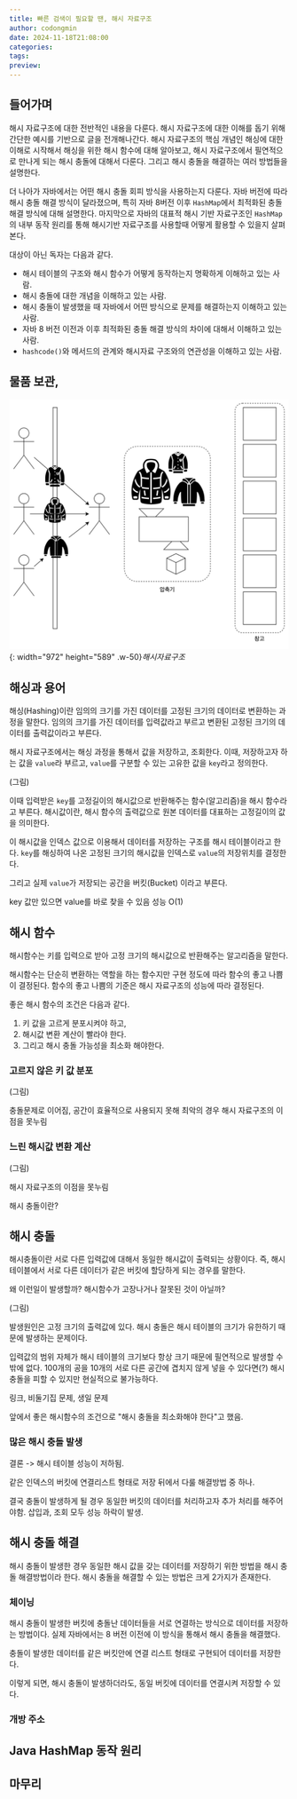 ```yaml
---
title: 빠른 검색이 필요할 땐, 해시 자료구조
author: codongmin
date: 2024-11-18T21:08:00
categories: 
tags: 
preview:
---
```


## 들어가며

해시 자료구조에 대한 전반적인 내용을 다룬다. 해시 자료구조에 대한 이해를 돕기 위해 간단한 예시를 기반으로 글을 전개해나간다. 해시 자료구조의 핵심 개념인 해싱에 대한 이해로 시작해서 해싱을 위한 해시 함수에 대해 알아보고, 해시 자료구조에서 필연적으로 만나게 되는 해시 충돌에 대해서 다룬다. 그리고 해시 충돌을 해결하는 여러 방법들을 설명한다.

더 나아가 자바에서는 어떤 해시 충돌 회피 방식을 사용하는지 다룬다. 자바 버전에 따라 해시 충돌 해결 방식이 달라졌으며, 특히 자바 8버전 이후 `HashMap`에서 최적화된 충돌 해결 방식에 대해 설명한다. 마지막으로 자바의 대표적 해시 기반 자료구조인 `HashMap`의 내부 동작 원리를 통해 해시기반 자료구조를 사용할때 어떻게 활용할 수 있을지 살펴본다.


대상이 아닌 독자는 다음과 같다.
- 해시 테이블의 구조와 해시 함수가 어떻게 동작하는지 명확하게 이해하고 있는 사람. 
- 해시 충돌에 대한 개념을 이해하고 있는 사람.
- 해시 충돌이 발생했을 때 자바에서 어떤 방식으로 문제를 해결하는지 이해하고 있는 사람. 
- 자바 8 버전 이전과 이후 최적화된 충돌 해결 방식의 차이에 대해서 이해하고 있는 사람. 
- `hashcode()`와 메서드의 관계와 해시자료 구조와의 연관성을 이해하고 있는 사람.

## 물품 보관,

![Desktop View](/assets/posts/datastructure/hash/hash-example.png){: width="972" height="589" .w-50}_해시자료구조_



## 해싱과 용어
해싱(Hashing)이란 임의의 크기를 가진 데이터를 고정된 크기의 데이터로 변환하는 과정을 말한다. 
임의의 크기를 가진 데이터를 입력값라고 부르고 변환된 고정된 크기의 데이터를 출력값이라고 부른다. 

해시 자료구조에서는 해싱 과정을 통해서 값을 저장하고, 조회한다. 
이때, 저장하고자 하는 값을 `value`라 부르고, `value`를 구분할 수 있는 고유한 값을 `key`라고 정의한다.

(그림)

이때 입력받은 `key`를 고정길이의 해시값으로 반환해주는 함수(알고리즘)을 해시 함수라고 부른다. 
해시값이란, 해시 함수의 출력값으로 원본 데이터를 대표하는 고정길이의 값을 의미한다. 

이 해시값을 인덱스 값으로 이용해서 데이터를 저장하는 구조를 해시 테이블이라고 한다.
`key`를 해싱하여 나온 고정된 크기의 해시값을 인덱스로 `value`의 저장위치를 결정한다. 

그리고 실제 `value`가 저장되는 공간을 버킷(Bucket) 이라고 부른다.


key 값만 있으면 value를 바로 찾을 수 있음
성능 O(1)

## 해시 함수 
해시함수는 키를 입력으로 받아 고정 크기의 해시값으로 반환해주는 알고리즘을 말한다. 

해시함수는 단순히 변환하는 역할을 하는 함수지만 구현 정도에 따라 함수의 좋고 나쁨이 결정된다. 
함수의 좋고 나쁨의 기준은 해시 자료구조의 성능에 따라 결정된다. 

좋은 해시 함수의 조건은 다음과 같다. 
1. 키 값을 고르게 분포시켜야 하고, 
2. 해시값 변환 계산이 빨라야 한다. 
3. 그리고 해시 충돌 가능성을 최소화 해야한다. 

### 고르지 않은 키 값 분포

(그림)

충돌문제로 이어짐, 공간이 효율적으로 사용되지 못해 최악의 경우 해시 자료구조의 이점을 못누림

### 느린 해시값 변환 계산

(그림)

해시 자료구조의 이점을 못누림


해시 충돌이란?

## 해시 충돌 
해시충돌이란 서로 다른 입력값에 대해서 동일한 해시값이 출력되는 상황이다. 
즉, 해시 테이블에서 서로 다른 데이터가 같은 버킷에 할당하게 되는 경우를 말한다. 

왜 이런일이 발생할까? 해시함수가 고장나거나 잘못된 것이 아닐까? 

(그림)

발생원인은 고정 크기의 출력값에 있다. 
해시 충돌은 해시 테이블의 크기가 유한하기 때문에 발생하는 문제이다. 

입력값의 범위 자체가 해시 테이블의 크기보다 항상 크기 때문에 필연적으로 발생할 수 밖에 없다. 
100개의 공을 10개의 서로 다른 공간에 겹치지 않게 넣을 수 있다면(?) 해시충돌을 피할 수 있지만 현실적으로 불가능하다. 

링크, 비둘기집 문제, 생일 문제

앞에서 좋은 해시함수의 조건으로 "해시 충돌을 최소화해야 한다"고 했음. 

### 많은 해시 충돌 발생

결론 -> 해시 테이블 성능이 저하됨. 

같은 인덱스의 버킷에 연결리스트 형태로 저장
뒤에서 다룰 해결방법 중 하나.

결국 충돌이 발생하게 될 경우 동일한 버킷의 데이터를 처리하고자 추가 처리를 해주어야함. 
삽입과, 조회 모두 성능 하락이 발생. 

## 해시 충돌 해결

해시 충돌이 발생한 경우 동일한 해시 값을 갖는 데이터를 저장하기 위한 방법을 해시 충돌 해결방법이라 한다. 
해시 충돌을 해결할 수 있는 방법은 크게 2가지가 존재한다. 

### 체이닝 
해시 충돌이 발생한 버킷에 충돌난 데이터들을 서로 연결하는 방식으로 데이터를 저장하는 방법이다. 
실제 자바에서는 8 버전 이전에 이 방식을 통해서 해시 충돌을 해결했다. 

충돌이 발생한 데이터를 같은 버킷안에 연결 리스트 형태로 구현되어 데이터를 저장한다. 

이렇게 되면, 해시 충돌이 발생하더라도, 동일 버킷에 데이터를 연결시켜 저장할 수 있다. 


### 개방 주소


## Java HashMap 동작 원리


## 마무리
